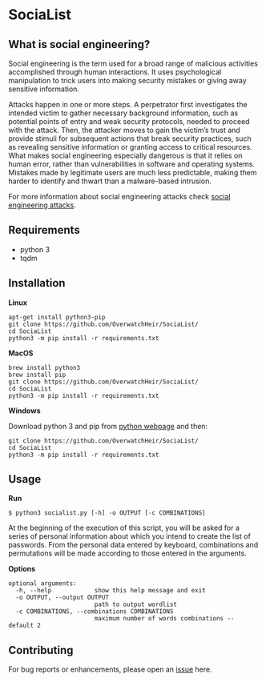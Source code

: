 # SociaList

What is social engineering?
---------------------------

Social engineering is the term used for a broad range of malicious activities accomplished through human interactions. It uses psychological manipulation to trick users into making security mistakes or giving away sensitive information.

Attacks happen in one or more steps. A perpetrator first investigates the intended victim to gather necessary background information, such as potential points of entry and weak security protocols, needed to proceed with the attack. Then, the attacker moves to gain the victim’s trust and provide stimuli for subsequent actions that break security practices, such as revealing sensitive information or granting access to critical resources. What makes social engineering especially dangerous is that it relies on human error, rather than vulnerabilities in software and operating systems. Mistakes made by legitimate users are much less predictable, making them harder to identify and thwart than a malware-based intrusion.

For more information about social engineering attacks check [social engineering attacks].

Requirements
-------------------
  - python 3
  - tqdm
  
Installation
-------------

**Linux**

 ```
 apt-get install python3-pip
 git clone https://github.com/OverwatchHeir/SociaList/
 cd SociaList
 python3 -m pip install -r requirements.txt
 ```
 
**MacOS**
 ```
 brew install python3
 brew install pip
 git clone https://github.com/OverwatchHeir/SociaList/
 cd SociaList
 python3 -m pip install -r requirements.txt
 ```
 **Windows**
 
 Download python 3 and pip from [python webpage] and then: 
 ```
 git clone https://github.com/OverwatchHeir/SociaList/
 cd SociaList
 python3 -m pip install -r requirements.txt
 ```
 
Usage
---------

**Run**

```$ python3 socialist.py [-h] -o OUTPUT [-c COMBINATIONS]```

At the beginning of the execution of this script, you will be asked for a series of personal information about which you intend to create the list of passwords. From the personal data entered by keyboard, combinations and permutations will be made according to those entered in the arguments.
 
**Options**
```
optional arguments:
  -h, --help            show this help message and exit
  -o OUTPUT, --output OUTPUT
                        path to output wordlist
  -c COMBINATIONS, --combinations COMBINATIONS
                        maximum number of words combinations -- default 2
```

Contributing
---------------

For bug reports or enhancements, please open an [issue] here.

[social engineering attacks]: https://www.incapsula.com/web-application-security/social-engineering-attack.html
[issue]: https://github.com/OverwatchHeir/SociaList/issues
[python webpage]: https://www.python.org/


